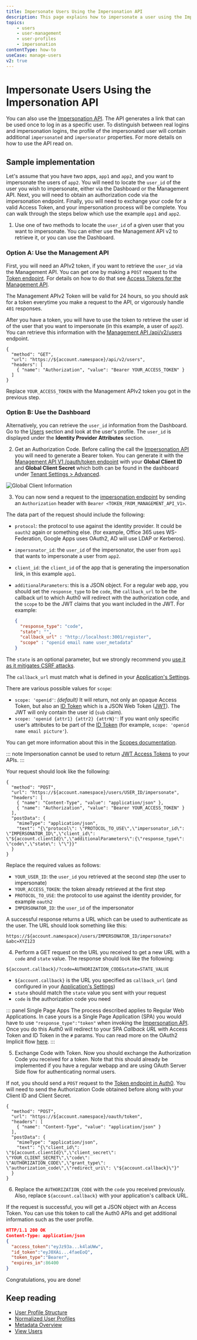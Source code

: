 ```yaml
---
title: Impersonate Users Using the Impersonation API
description: This page explains how to impersonate a user using the Impersonation API.
topics:
    - users
    - user-management
    - user-profiles
    - impersonation
contentType: how-to
useCase: manage-users
v2: true
---
```


# Impersonate Users Using the Impersonation API

You can also use the [Impersonation API](/api/authentication/reference#impersonation). The API generates a link that can be used once to log in as a specific user. To distinguish between real logins and impersonation logins, the profile of the impersonated user will contain additional `impersonated` and `impersonator` properties. For more details on how to use the API read on.

## Sample implementation

Let's assume that you have two apps, `app1` and `app2`, and you want to impersonate the users of `app2`. You will need to locate the `user_id` of the user you wish to impersonate, either via the Dashboard or the Management API. Next, you will need to obtain an authorization code via the impersonation endpoint. Finally, you will need to exchange your code for a valid Access Token, and your impersonation process will be complete. You can walk through the steps below which use the example `app1` and `app2`.

1. Use one of two methods to locate the `user_id` of a given user that you want to impersonate. You can either use the Management API v2 to retrieve it, or you can use the Dashboard.

### Option A: Use the Management API

First, you will need an APIv2 token, if you want to retrieve the `user_id` via the Management API. You can get one by making a `POST` request to the [Token endpoint](/api/authentication#client-credentials). For details on how to do that see [Access Tokens for the Management API](/api/management/v2/concepts/tokens).

The Management APIv2 Token will be valid for 24 hours, so you should ask for a token everytime you make a request to the API, or vigorously handle `401` responses.

After you have a token, you will have to use the token to retrieve the user id of the user that you want to impersonate (in this example, a user of `app2`). You can retrieve this information with the [Management API /api/v2/users](/api/management/v2#!/Users/get_users) endpoint.

```har
{
  "method": "GET",
  "url": "https://${account.namespace}/api/v2/users",
  "headers": [
    { "name": "Authorization", "value": "Bearer YOUR_ACCESS_TOKEN" }
  ]
}
```

Replace `YOUR_ACCESS_TOKEN` with the Management APIv2 token you got in the previous step.

### Option B: Use the Dashboard

Alternatively, you can retrieve the `user_id` information from the Dashboard. Go to the [Users](${manage_url}/#/users) section and look at the user's profile. The `user_id` is displayed under the **Identity Provider Attributes** section.

2. Get an Authorization Code. Before calling the call the [Impersonation API](/api/authentication/reference#impersonation) you will need to generate a Bearer token. You can generate it with the [Management API V1 /oauth/token endpoint](/api/management/v1#authentication) with your **Global Client ID** and **Global Client Secret** which both can be found in the dashboard under [Tenant Settings > Advanced](${manage_url}/#/tenant/advanced).

![Global Client Information](/media/articles/user-profile/global-client-info.png)

3. You can now send a request to the [impersonation endpoint](/api/authentication/reference#impersonation) by sending an `Authorization` header with `Bearer <TOKEN_FROM_MANAGEMENT_API_V1>`.

The data part of the request should include the following:

- `protocol`: the protocol to use against the identity provider. It could be `oauth2` again or something else. (for example, Office 365 uses WS-Federation, Google Apps uses OAuth2, AD will use LDAP or Kerberos).

- `impersonator_id`: the `user_id` of the impersonator, the user from `app1` that wants to impersonate a user from `app2`.

- `client_id`: the `client_id` of the app that is generating the impersonation link, in this example `app1`.

- `additionalParameters`: this is a JSON object. For a regular web app, you should set the `response_type` to be `code`, the `callback_url` to be the callback url to which Auth0 will redirect with the authorization code, and the `scope` to be the JWT claims that you want included in the JWT. For example:
  ```json
  {
    "response_type": "code",
    "state": "",
    "callback_url" : "http://localhost:3001/register",
    "scope" : "openid email name user_metadata"
  }
  ```

The `state` is an optional parameter, but we strongly recommend you [use it as it mitigates CSRF attacks](/protocols/oauth2/oauth-state).

The `callback_url` must match what is defined in your [Application's Settings](${manage_url}/#/applications/${account.clientId}/settings).

There are various possible values for `scope`:

- `scope: 'openid'`: _(default)_ It will return, not only an opaque Access Token, but also an [ID Token](/tokens/id-token) which is a JSON Web Token ([JWT](/jwt)). The JWT will only contain the user id (`sub` claim).
- `scope: 'openid {attr1} {attr2} {attrN}'`: If you want only specific user's attributes to be part of the [ID Token](/tokens/id-token) (for example, `scope: 'openid name email picture'`).

You can get more information about this in the [Scopes documentation](/scopes).

::: note
Impersonation cannot be used to return [JWT Access Tokens](/tokens/concepts/overview-access-tokens) to your APIs.
:::

Your request should look like the following:

```har
{
  "method": "POST",
  "url": "https://${account.namespace}/users/USER_ID/impersonate",
  "headers": [
    { "name": "Content-Type", "value": "application/json" },
    { "name": "Authorization", "value": "Bearer YOUR_ACCESS_TOKEN" }
  ],
  "postData": {
    "mimeType": "application/json",
    "text": "{\"protocol\": \"PROTOCOL_TO_USE\",\"impersonator_id\": \"IMPERSONATOR_ID\",\"client_id\": \"${account.clientId}\",\"additionalParameters\":{\"response_type\": \"code\",\"state\": \"\"}}"
  }
}
```

Replace the required values as follows:

- `YOUR_USER_ID`: the `user_id` you retrieved at the second step (the user to impersonate)
- `YOUR_ACCESS_TOKEN`: the token already retrieved at the first step
- `PROTOCOL_TO_USE`: the protocol to use against the identity provider, for example `oauth2`
- `IMPERSONATOR_ID`: the `user_id` of the impersonator

A successful response returns a URL which can be used to authenticate as the user. The URL should look something like this:

```text
https://${account.namespace}/users/IMPERSONATOR_ID/impersonate?&abc=XYZ123
```

4. Perform a GET request on the URL you received to get a new URL with a `code` and `state` value. The response should look like the following:

```text
${account.callback}/?code=AUTHORIZATION_CODE&state=STATE_VALUE
```

- `${account.callback}` is the URL you specified as `callback_url` (and configured in your [Application's Settings](${manage_url}/#/applications/${account.clientId}/settings))
- `state` should match the `state` value you sent with your request
- `code` is the authorization code you need

::: panel Single Page Apps
The process described applies to Regular Web Applications. In case yours is a Single Page Application (SPA) you would have to use `"response_type":"token"` when invoking the [Impersonation API](/api/authentication/reference#impersonation). Once you do this Auth0 will redirect to your SPA _Callback URL_ with Access Token and ID Token in the `#` params. You can read more on the OAuth2 Implicit flow [here](/protocols/oauth2/oauth-implicit-protocol).
:::

5. Exchange Code with Token. Now you should exchange the Authorization Code you received for a token. Note that this should already be implemented if you have a regular webapp and are using OAuth Server Side flow for authenticating normal users.

If not, you should send a `POST` request to the [Token endpoint in Auth0](/api/authentication#authorization-code). You will need to send the Authorization Code obtained before along with your Client ID and Client Secret.

```har
{
  "method": "POST",
  "url": "https://${account.namespace}/oauth/token",
  "headers": [
    { "name": "Content-Type", "value": "application/json" }
  ],
  "postData": {
    "mimeType": "application/json",
    "text": "{\"client_id\": \"${account.clientId}\",\"client_secret\": \"YOUR_CLIENT_SECRET\",\"code\": \"AUTHORIZATION_CODE\",\"grant_type\": \"authorization_code\",\"redirect_uri\": \"${account.callback}\"}"
  }
}
```

6. Replace the `AUTHORIZATION_CODE` with the `code` you received previously. Also, replace `${account.callback}` with your application's callback URL. 

If the request is successful, you will get a JSON object with an Access Token. You can use this token to call the Auth0 APIs and get additional information such as the user profile.

```json
HTTP/1.1 200 OK
Content-Type: application/json
{
  "access_token":"eyJz93a...k4laUWw",
  "id_token":"eyJ0XAi...4faeEoQ",
  "token_type":"Bearer",
  "expires_in":86400
}
```

Congratulations, you are done!

## Keep reading

* [User Profile Structure](/users/references/user-profile-structure)
* [Normalized User Profiles](/users/normalized)
* [Metadata Overview](/users/concepts/overview-user-metadata)
* [View Users](/users/guides/view-users)